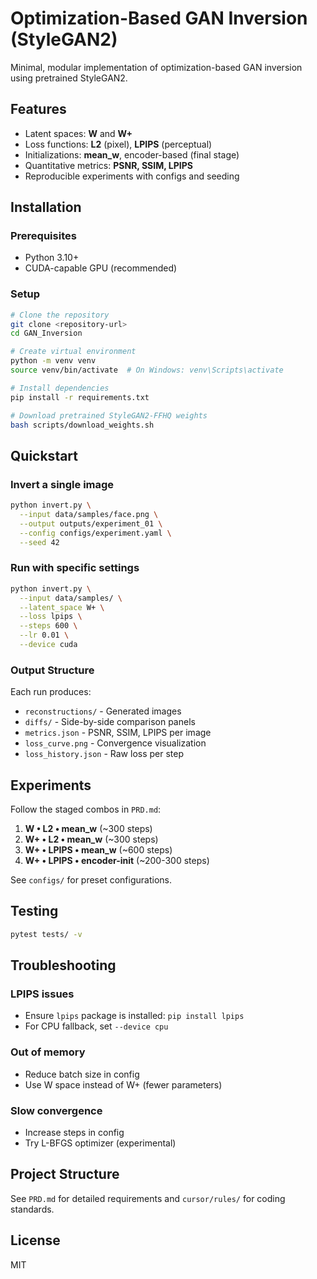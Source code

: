 # Optimization-Based GAN Inversion (StyleGAN2)

Minimal, modular implementation of optimization-based GAN inversion using pretrained StyleGAN2.

## Features
- Latent spaces: **W** and **W+**
- Loss functions: **L2** (pixel), **LPIPS** (perceptual)
- Initializations: **mean_w**, encoder-based (final stage)
- Quantitative metrics: **PSNR, SSIM, LPIPS**
- Reproducible experiments with configs and seeding

## Installation

### Prerequisites
- Python 3.10+
- CUDA-capable GPU (recommended)

### Setup
```bash
# Clone the repository
git clone <repository-url>
cd GAN_Inversion

# Create virtual environment
python -m venv venv
source venv/bin/activate  # On Windows: venv\Scripts\activate

# Install dependencies
pip install -r requirements.txt

# Download pretrained StyleGAN2-FFHQ weights
bash scripts/download_weights.sh
```

## Quickstart

### Invert a single image
```bash
python invert.py \
  --input data/samples/face.png \
  --output outputs/experiment_01 \
  --config configs/experiment.yaml \
  --seed 42
```

### Run with specific settings
```bash
python invert.py \
  --input data/samples/ \
  --latent_space W+ \
  --loss lpips \
  --steps 600 \
  --lr 0.01 \
  --device cuda
```

### Output Structure
Each run produces:
- `reconstructions/` - Generated images
- `diffs/` - Side-by-side comparison panels
- `metrics.json` - PSNR, SSIM, LPIPS per image
- `loss_curve.png` - Convergence visualization
- `loss_history.json` - Raw loss per step

## Experiments

Follow the staged combos in `PRD.md`:
1. **W • L2 • mean_w** (~300 steps)
2. **W+ • L2 • mean_w** (~300 steps)
3. **W+ • LPIPS • mean_w** (~600 steps)
4. **W+ • LPIPS • encoder-init** (~200-300 steps)

See `configs/` for preset configurations.

## Testing
```bash
pytest tests/ -v
```

## Troubleshooting

### LPIPS issues
- Ensure `lpips` package is installed: `pip install lpips`
- For CPU fallback, set `--device cpu`

### Out of memory
- Reduce batch size in config
- Use W space instead of W+ (fewer parameters)

### Slow convergence
- Increase steps in config
- Try L-BFGS optimizer (experimental)

## Project Structure
See `PRD.md` for detailed requirements and `cursor/rules/` for coding standards.

## License
MIT


